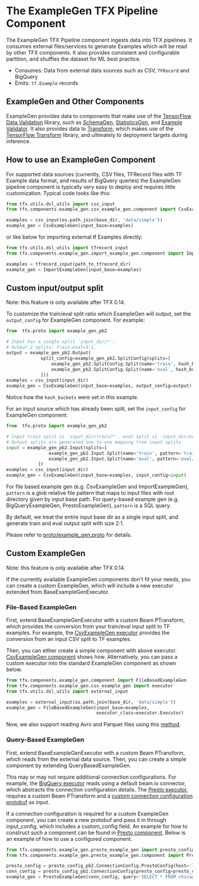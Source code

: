 # The ExampleGen TFX Pipeline Component

The ExampleGen TFX Pipeline component ingests data into TFX pipelines. It
consumes external files/services to generate Examples which will be read by
other TFX components. It also provides consistent and configurable partition,
and shuffles the dataset for ML best practice.

*   Consumes: Data from external data sources such as CSV, `TFRecord` and BigQuery
*   Emits: `tf.Example` records

## ExampleGen and Other Components

ExampleGen provides data to components that make use of the
[TensorFlow Data Validation](tfdv.md) library, such as
[SchemaGen](schemagen.md), [StatisticsGen](statsgen.md), and
[Example Validator](exampleval.md). It also provides data to
[Transform](transform.md), which makes use of the [TensorFlow Transform](tft.md)
library, and ultimately to deployment targets during inference.

## How to use an ExampleGen Component

For supported data sources (currently, CSV files, TFRecord files with TF Example
data format, and results of BigQuery queries) the ExampleGen pipeline component
is typically very easy to deploy and requires little customization. Typical code
looks like this:

```python
from tfx.utils.dsl_utils import csv_input
from tfx.components.example_gen.csv_example_gen.component import CsvExampleGen

examples = csv_input(os.path.join(base_dir, 'data/simple'))
example_gen = CsvExampleGen(input_base=examples)
```

or like below for importing external tf Examples directly:

```python
from tfx.utils.dsl_utils import tfrecord_input
from tfx.components.example_gen.import_example_gen.component import ImportExampleGen

examples = tfrecord_input(path_to_tfrecord_dir)
example_gen = ImportExampleGen(input_base=examples)
```

## Custom input/output split

Note: this feature is only available after TFX 0.14.

To customize the train/eval split ratio which ExampleGen will output, set the
`output_config` for ExampleGen component. For example:

```python
from  tfx.proto import example_gen_pb2

# Input has a single split 'input_dir/*'.
# Output 2 splits: train:eval=3:1.
output = example_gen_pb2.Output(
             split_config=example_gen_pb2.SplitConfig(splits=[
                 example_gen_pb2.SplitConfig.Split(name='train', hash_buckets=3),
                 example_gen_pb2.SplitConfig.Split(name='eval', hash_buckets=1)
             ]))
examples = csv_input(input_dir)
example_gen = CsvExampleGen(input_base=examples, output_config=output)
```

Notice how the `hash_buckets` were set in this example.

For an input source which has already been split, set the `input_config` for
ExampleGen component:

```python
from  tfx.proto import example_gen_pb2

# Input train split is 'input_dir/train/*', eval split is 'input_dir/eval/*'.
# Output splits are generated one-to-one mapping from input splits.
input = example_gen_pb2.Input(splits=[
                example_gen_pb2.Input.Split(name='train', pattern='train/*'),
                example_gen_pb2.Input.Split(name='eval', pattern='eval/*')
            ])
examples = csv_input(input_dir)
example_gen = CsvExampleGen(input_base=examples, input_config=input)
```

For file based example gen (e.g. CsvExampleGen and ImportExampleGen), `pattern`
is a glob relative file pattern that maps to input files with root directory
given by input base path. For query-based example gen (e.g. BigQueryExampleGen, PrestoExampleGen), `pattern` is a SQL query.

By default, we treat the entire input base dir as a single input split, and
generate train and eval output split with size 2:1.

Please refer to
[proto/example_gen.proto](https://github.com/tensorflow/tfx/blob/master/tfx/proto/example_gen.proto)
for details.

## Custom ExampleGen

Note: this feature is only available after TFX 0.14.

If the currently available ExampleGen components don't fit your needs, you can
create a custom ExampleGen, which will include a new executor extended from
BaseExampleGenExecutor.

### File-Based ExampleGen

First, extend BaseExampleGenExecutor with a custom Beam PTransform, which
provides the conversion from your train/eval input split to TF examples. For
example, the
[CsvExampleGen executor](https://github.com/tensorflow/tfx/blob/master/tfx/components/example_gen/csv_example_gen/executor.py)
provides the conversion from an input CSV split to TF examples.

Then, you can either create a simple component with above executor.
[CsvExampleGen component](https://github.com/tensorflow/tfx/blob/master/tfx/components/example_gen/csv_example_gen/component.py)
shows how. Alternatively, you can pass a custom executor into the standard
ExampleGen component as shown below.

```python
from tfx.components.example_gen.component import FileBasedExampleGen
from tfx.components.example_gen.csv_example_gen import executor
from tfx.utils.dsl_utils import external_input

examples = external_input(os.path.join(base_dir, 'data/simple'))
example_gen = FileBasedExampleGen(input_base=examples,
                                  executor_class=executor.Executor)
```

Now, we also support reading Avro and Parquet files using this
[method](https://github.com/tensorflow/tfx/blob/master/tfx/components/example_gen/custom_executors/avro_component_test.py).

### Query-Based ExampleGen

First, extend BaseExampleGenExecutor with a custom Beam PTransform, which reads
from the external data source. Then, you can create a simple component by
extending QueryBasedExampleGen.

This may or may not require additional connection configurations. For example,
the
[BigQuery executor](https://github.com/tensorflow/tfx/blob/master/tfx/components/example_gen/big_query_example_gen/executor.py)
reads using a default beam.io connector, which abstracts the connection
configuration details. The
[Presto executor](https://github.com/tensorflow/tfx/blob/master/tfx/components/example_gen/presto_example_gen/executor.py),
requires a custom Beam PTransform and a
[custom connection configuration protobuf](https://github.com/tensorflow/tfx/blob/master/tfx/components/example_gen/presto_example_gen/presto_config.proto)
as input.

If a connection configuration is required for a custom ExampleGen component, you
can create a new protobuf and pass it in through input_config, which includes a
custom_config field. An example for how to construct such a component can be found in [Presto component](https://github.com/tensorflow/tfx/blob/master/tfx/components/example_gen/presto_example_gen/component.py). Below is an example of how to use a configured component.

```python
from tfx.components.example_gen.presto_example_gen import presto_config_pb2
from tfx.components.example_gen.presto_example_gen.component import PrestoExampleGen

presto_config = presto_config_pb2.ConnectionConfig.PrestoConfig(host='localhost', port=8080)
conn_config = presto_config_pb2.ConnectionConfig(presto_config=presto_config)
example_gen = PrestoExampleGen(conn_config, query='SELECT * FROM chicago_taxi_trips')
```
